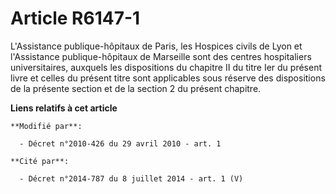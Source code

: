 # Article R6147-1

L'Assistance publique-hôpitaux de Paris, les Hospices civils de Lyon et l'Assistance publique-hôpitaux de Marseille sont des
centres hospitaliers universitaires, auxquels les dispositions du chapitre II du titre Ier du présent livre et celles du
présent titre sont applicables sous réserve des dispositions de la présente section et de la section 2 du présent chapitre.

**Liens relatifs à cet article**

	**Modifié par**:

	  - Décret n°2010-426 du 29 avril 2010 - art. 1

	**Cité par**:

	  - Décret n°2014-787 du 8 juillet 2014 - art. 1 (V)
